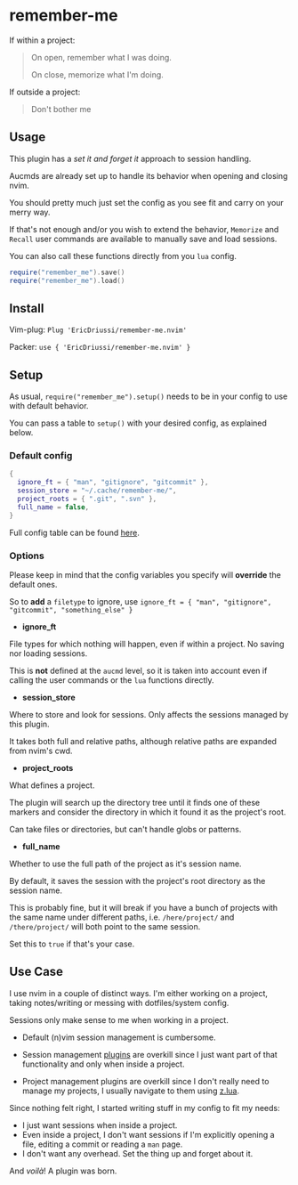 # remember-me

If within a project:

> On open, remember what I was doing.
>
> On close, memorize what I'm doing.

If outside a project:

> Don't bother me

## Usage

This plugin has a *set it and forget it* approach to session handling.

Aucmds are already set up to handle its behavior when opening and closing nvim.

You should pretty much just set the config as you see fit and carry on your merry way.

If that's not enough and/or you wish to extend the behavior, `Memorize` and `Recall` user commands are available to manually save and load sessions.

You can also call these functions directly from you `lua` config.

```lua
require("remember_me").save()
require("remember_me").load()
```

## Install

Vim-plug: `Plug 'EricDriussi/remember-me.nvim'`

Packer: `use { 'EricDriussi/remember-me.nvim' }`

## Setup

As usual, `require("remember_me").setup()` needs to be in your config to use with default behavior.

You can pass a table to `setup()` with your desired config, as explained below.

### Default config

```lua
{
  ignore_ft = { "man", "gitignore", "gitcommit" },
  session_store = "~/.cache/remember-me/",
  project_roots = { ".git", ".svn" },
  full_name = false,
}
```

Full config table can be found [here](https://github.com/EricDriussi/remember-me.nvim/blob/93e93c02f6378b584bc5cf17f02d6e63bef00b13/lua/remember_me.lua#L7).

### Options

Please keep in mind that the config variables you specify will **override** the default ones.

So to **add** a `filetype` to ignore, use `ignore_ft = { "man", "gitignore", "gitcommit", "something_else" }`

- **ignore_ft**

File types for which nothing will happen, even if within a project.
No saving nor loading sessions.

This is **not** defined at the `aucmd` level, so it is taken into account even if calling the user commands or the `lua` functions directly.

- **session_store**

Where to store and look for sessions. Only affects the sessions managed by this plugin.

It takes both full and relative paths, although relative paths are expanded from nvim's cwd.

- **project_roots**

What defines a project.

The plugin will search up the directory tree until it finds one of these markers and consider the directory in which it found it as the project's root.

Can take files or directories, but can't handle globs or patterns.

- **full_name**

Whether to use the full path of the project as it's session name.

By default, it saves the session with the project's root directory as the session name.

This is probably fine, but it will break if you have a bunch of projects with the same name under different paths, i.e. `/here/project/` and `/there/project/` will both point to the same session.

Set this to `true` if that's your case.

## Use Case

I use nvim in a couple of distinct ways.
I'm either working on a project, taking notes/writing or messing with dotfiles/system config.

Sessions only make sense to me when working in a project.

- Default (n)vim session management is cumbersome.

- Session management [plugins](https://github.com/natecraddock/sessions.nvim#related) are overkill since I just want part of that functionality and only when inside a project.

- Project management plugins are overkill since I don't really need to manage my projects, I usually navigate to them using [z.lua](https://github.com/skywind3000/z.lua).

Since nothing felt right, I started writing stuff in my config to fit my needs:

- I just want sessions when inside a project.
- Even inside a project, I don't want sessions if I'm explicitly opening a file, editing a commit or reading a `man` page.
- I don't want any overhead. Set the thing up and forget about it.

And *voilà*! A plugin was born.
